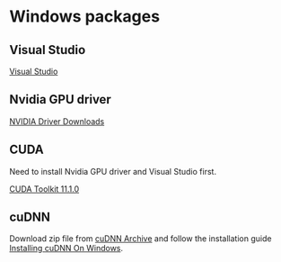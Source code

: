# Windows packages

## Visual Studio
[Visual Studio](https://visualstudio.microsoft.com/zh-hant/)

## Nvidia GPU driver

[NVIDIA Driver Downloads](https://www.nvidia.com.tw/Download/index.aspx)

## CUDA

Need to install Nvidia GPU driver and Visual Studio first.

[CUDA Toolkit 11.1.0](https://developer.nvidia.com/cuda-11.1.0-download-archive)

## cuDNN

Download zip file from [cuDNN Archive](https://developer.nvidia.com/rdp/cudnn-archive) and follow the installation guide [Installing cuDNN On Windows](https://docs.nvidia.com/deeplearning/cudnn/install-guide/index.html#installwindows).
